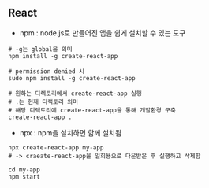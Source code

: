 ## React

- npm : node.js로 만들어진 앱을 쉽게 설치할 수 있는 도구

```
# -g는 global을 의미
npm install -g create-react-app

# permission denied 시
sudo npm install -g create-react-app

# 원하는 디렉토리에서 create-react-app 실행
# .는 현재 디랙토리 의미
# 해당 디렉토리에 create-react-app을 통해 개발환경 구축
create-react-app .
```

- npx : npm을 설치하면 함께 설치됨

```
npx create-react-app my-app
# -> craeate-react-app을 일회용으로 다운받은 후 실행하고 삭제함

cd my-app
npm start
```
